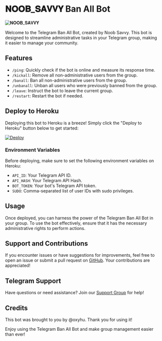# 𝐍𝐎𝐎𝐁_𝐒𝐀𝐕𝐕𝐘 Ban All Bot

![𝐍𝐎𝐎𝐁_𝐒𝐀𝐕𝐕𝐘](https://te.legra.ph/file/7d886c6c27ceaa36a96c9.png)<!-- Add your bot's logo here -->

Welcome to the Telegram Ban All Bot, created by Noob Savvy. This bot is designed to streamline administrative tasks in your Telegram group, making it easier to manage your community.

## Features

- `/ping`: Quickly check if the bot is online and measure its response time.
- `/kickall`: Remove all non-administrative users from the group.
- `/banall`: Ban all non-administrative users from the group.
- `/unbanall`: Unban all users who were previously banned from the group.
- `/leave`: Instruct the bot to leave the current group.
- `/restart`: Restart the bot if needed.

## Deploy to Heroku

Deploying this bot to Heroku is a breeze! Simply click the "Deploy to Heroku" button below to get started:

[![Deploy](https://www.herokucdn.com/deploy/button.svg)](https://dashboard.heroku.com/new?template=https://github.com/noob-savvy/BANALLBOT)

### Environment Variables

Before deploying, make sure to set the following environment variables on Heroku:

- `API_ID`: Your Telegram API ID.
- `API_HASH`: Your Telegram API Hash.
- `BOT_TOKEN`: Your bot's Telegram API token.
- `SUDO`: Comma-separated list of user IDs with sudo privileges.

## Usage

Once deployed, you can harness the power of the Telegram Ban All Bot in your group. To use the bot effectively, ensure that it has the necessary administrative rights to perform actions.

## Support and Contributions

If you encounter issues or have suggestions for improvements, feel free to open an issue or submit a pull request on [GitHub](https://github.com/noob-savvy/BANALLBOT). Your contributions are appreciated!

## Telegram Support

Have questions or need assistance? Join our [Support Group](https://t.me/noob_savvy_chats) for help!

## Credits

This bot was brought to you by @oxyhu. Thank you for using it!

Enjoy using the Telegram Ban All Bot and make group management easier than ever!
